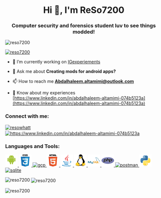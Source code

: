 <h1 align="center">Hi 👋, I'm ReSo7200</h1>
<h3 align="center">Computer security and forensics student luv to see things modded!</h3>

<p align="left"> <img src="https://komarev.com/ghpvc/?username=reso7200&label=Profile%20views&color=0e75b6&style=flat" alt="reso7200" /> </p>

<p align="left"> <a href="https://github.com/ryo-ma/github-profile-trophy"><img src="https://github-profile-trophy.vercel.app/?username=reso7200" alt="reso7200" /></a> </p>

- 🔭 I’m currently working on [IGexperiements](https://github.com/xHookman/IGexperiments)

- 💬 Ask me about **Creating mods for android apps?**

- 📫 How to reach me **Abdalhaleem.altamimi@outlook.com**

- 📄 Know about my experiences [https://www.linkedin.com/in/abdalhaleem-altamimi-074b5123a](https://www.linkedin.com/in/abdalhaleem-altamimi-074b5123a)

<h3 align="left">Connect with me:</h3>
<p align="left">
<a href="https://twitter.com/resowhatt" target="blank"><img align="center" src="https://raw.githubusercontent.com/rahuldkjain/github-profile-readme-generator/master/src/images/icons/Social/twitter.svg" alt="resowhatt" height="30" width="40" /></a>
<a href="https://linkedin.com/in/https://www.linkedin.com/in/abdalhaleem-altamimi-074b5123a" target="blank"><img align="center" src="https://raw.githubusercontent.com/rahuldkjain/github-profile-readme-generator/master/src/images/icons/Social/linked-in-alt.svg" alt="https://www.linkedin.com/in/abdalhaleem-altamimi-074b5123a" height="30" width="40" /></a>
</p>

<h3 align="left">Languages and Tools:</h3>
<p align="left"> <a href="https://developer.android.com" target="_blank" rel="noreferrer"> <img src="https://raw.githubusercontent.com/devicons/devicon/master/icons/android/android-original-wordmark.svg" alt="android" width="40" height="40"/> </a> <a href="https://www.w3schools.com/css/" target="_blank" rel="noreferrer"> <img src="https://raw.githubusercontent.com/devicons/devicon/master/icons/css3/css3-original-wordmark.svg" alt="css3" width="40" height="40"/> </a> <a href="https://cloud.google.com" target="_blank" rel="noreferrer"> <img src="https://www.vectorlogo.zone/logos/google_cloud/google_cloud-icon.svg" alt="gcp" width="40" height="40"/> </a> <a href="https://www.w3.org/html/" target="_blank" rel="noreferrer"> <img src="https://raw.githubusercontent.com/devicons/devicon/master/icons/html5/html5-original-wordmark.svg" alt="html5" width="40" height="40"/> </a> <a href="https://www.java.com" target="_blank" rel="noreferrer"> <img src="https://raw.githubusercontent.com/devicons/devicon/master/icons/java/java-original.svg" alt="java" width="40" height="40"/> </a> <a href="https://www.linux.org/" target="_blank" rel="noreferrer"> <img src="https://raw.githubusercontent.com/devicons/devicon/master/icons/linux/linux-original.svg" alt="linux" width="40" height="40"/> </a> <a href="https://www.mysql.com/" target="_blank" rel="noreferrer"> <img src="https://raw.githubusercontent.com/devicons/devicon/master/icons/mysql/mysql-original-wordmark.svg" alt="mysql" width="40" height="40"/> </a> <a href="https://www.php.net" target="_blank" rel="noreferrer"> <img src="https://raw.githubusercontent.com/devicons/devicon/master/icons/php/php-original.svg" alt="php" width="40" height="40"/> </a> <a href="https://postman.com" target="_blank" rel="noreferrer"> <img src="https://www.vectorlogo.zone/logos/getpostman/getpostman-icon.svg" alt="postman" width="40" height="40"/> </a> <a href="https://www.python.org" target="_blank" rel="noreferrer"> <img src="https://raw.githubusercontent.com/devicons/devicon/master/icons/python/python-original.svg" alt="python" width="40" height="40"/> </a> <a href="https://www.sqlite.org/" target="_blank" rel="noreferrer"> <img src="https://www.vectorlogo.zone/logos/sqlite/sqlite-icon.svg" alt="sqlite" width="40" height="40"/> </a> </p>

<p><img align="left" src="https://github-readme-stats.vercel.app/api/top-langs?username=reso7200&show_icons=true&locale=en&layout=compact" alt="reso7200" /></p>

<p>&nbsp;<img align="center" src="https://github-readme-stats.vercel.app/api?username=reso7200&show_icons=true&locale=en" alt="reso7200" /></p>

<p><img align="center" src="https://github-readme-streak-stats.herokuapp.com/?user=reso7200&" alt="reso7200" /></p>
